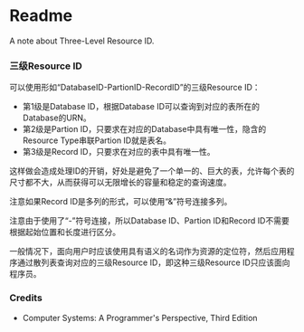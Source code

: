 # Readme
A note about Three-Level Resource ID.

### 三级Resource ID

可以使用形如“DatabaseID-PartionID-RecordID”的三级Resource ID：
- 第1级是Database ID，根据Database ID可以查询到对应的表所在的Database的URN。
- 第2级是Partion ID，只要求在对应的Database中具有唯一性，隐含的Resource Type串联Partion ID就是表名。
- 第3级是Record ID，只要求在对应的表中具有唯一性。

这样做会造成处理ID的开销，好处是避免了一个单一的、巨大的表，允许每个表的尺寸都不大，从而获得可以无限增长的容量和稳定的查询速度。

注意如果Record ID是多列的形式，可以使用“&”符号连接多列。

注意由于使用了“-”符号连接，所以Database ID、Partion ID和Record ID不需要根据起始位置和长度进行区分。

一般情况下，面向用户时应该使用具有语义的名词作为资源的定位符，然后应用程序通过散列表查询对应的三级Resource ID，即这种三级Resource ID只应该面向程序员。

### Credits
- Computer Systems: A Programmer's Perspective, Third Edition
